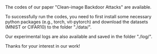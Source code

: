The codes of our paper "Clean-image Backdoor Attacks" are available.

To successfully run the codes, you need to first install some necessary python packages (e.g., torch, vit-pytorch) and download the datasets (MNIST or CIFAR10) to the folder "./data/".

Our experimental logs are also available and saved in the folder "./log/".

Thanks for your interest in our work!